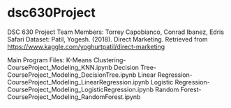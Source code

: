 # dsc630Project
DSC 630 Project
Team Members: Torrey Capobianco, Conrad Ibanez, Edris Safari
Dataset: Patil, Yogesh. (2018). Direct Marketing. Retrieved from https://www.kaggle.com/yoghurtpatil/direct-marketing

Main Program Files:
K-Means Clustering- CourseProject_Modeling_KNN.ipynb
Decision Tree- CourseProject_Modeling_DecisionTree.ipynb
Linear Regression- CourseProject_Modeling_LinearRegression.ipynb
Logistic Regression- CourseProject_Modeling_LogisticRegression.ipynb
Random Forest- CourseProject_Modeling_RandomForest.ipynb

